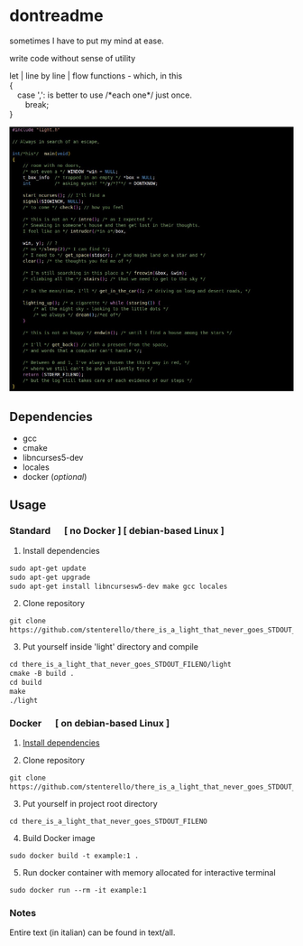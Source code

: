# dontreadme

sometimes I have to put my mind at ease.

write code without sense of utility

let | line by line | flow functions - which, in this  
{  
&emsp;case ',':  is better to use /\*each one\*/ just once.  
&emsp;&emsp;break;  
}

![main.c](/light/main.png)

## Dependencies

- gcc
- cmake
- libncurses5-dev
- locales
- docker (*optional*)

## Usage

### Standard &emsp; [ no Docker ] [ debian-based Linux ]

1. Install dependencies

```
sudo apt-get update
sudo apt-get upgrade
sudo apt-get install libncursesw5-dev make gcc locales
```

2. Clone repository

```
git clone https://github.com/stenterello/there_is_a_light_that_never_goes_STDOUT_FILENO.git
```

3. Put yourself inside 'light' directory and compile
```
cd there_is_a_light_that_never_goes_STDOUT_FILENO/light
cmake -B build .
cd build
make
./light
```

### Docker &emsp; [ on debian-based Linux ]

1. [Install dependencies](https://docs.docker.com/engine/install/ubuntu/)

2. Clone repository
```
git clone https://github.com/stenterello/there_is_a_light_that_never_goes_STDOUT_FILENO.git
```
3. Put yourself in project root directory
```
cd there_is_a_light_that_never_goes_STDOUT_FILENO
```
4. Build Docker image
```
sudo docker build -t example:1 .
```
5. Run docker container with memory allocated for interactive terminal
```
sudo docker run --rm -it example:1
```

### Notes
Entire text (in italian) can be found in text/all.